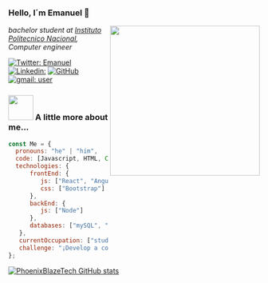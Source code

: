 ### Hello, I´m Emanuel 👋 
<img  align='right' src="https://c4.wallpaperflare.com/wallpaper/584/932/958/ghostrunner-cyberpunk-hd-wallpaper-preview.jpg" width="300">
<p><em> bachelor student at <a href="https://www.esimecu.ipn.mx">Instituto Politecnico Nacional</a>, Computer engineer
</em></p>

[![Twitter: Emanuel ](https://img.shields.io/twitter/follow/Emanuel?style=social)]()
[![Linkedin: ](https://img.shields.io/badge/-username-blue?style=flat-square&logo=Linkedin&logoColor=white&link=https://www.linkedin.com/in/emanuel/)]()
[![GitHub ](https://img.shields.io/github/followers/PhoenixBlazeTech?label=follow&style=social)](https://github.com/PhoenixBlazeTech)
[![gmail: user](https://img.shields.io/badge/gmail-emapl567-red?logo=gmail)]()

### <img src="https://i.pinimg.com/originals/7f/c8/8e/7fc88ea5ecdc7d3ad13faa05544f65c6.png" width="50"> A little more about me...  

```javascript
const Me = {
  pronouns: "he" | "him",
  code: [Javascript, HTML, CSS, C,C++, Python, Shell],
  technologies: {
      frontEnd: {
         js: ["React", "Angular"],
         css: ["Bootstrap"]
      },
      backEnd: {
         js: ["Node"]
      },
      databases: ["mySQL", "SQLServer"]
   },
   currentOccupation: ["student, open for job opportunities"],
   challenge: "¡Develop a complete project using technologies that i haven´t mastered yet and document the process on a blog or in my GitHub repository!",
};
```
[![PhoenixBlazeTech GitHub stats](https://github-readme-stats.vercel.app/api?username=PhoenixBlazeTech&show_icons=true&theme=transparent)](https://github.com/PhoenixBlazeTech/github-readme-stats)
<!--
**PhoenixBlazeTech/PhoenixBlazeTech** is a ✨ _special_ ✨ repository because its `README.md` (this file) appears on your GitHub profile.

Here are some ideas to get you started:

- 🔭 I’m currently working on ...
- 🌱 I’m currently learning ...
- 👯 I’m looking to collaborate on ...
- 🤔 I’m looking for help with ...
- 💬 Ask me about ...
- 📫 How to reach me: ...
- 😄 Pronouns: ...
- ⚡ Fun fact: ...
-->

